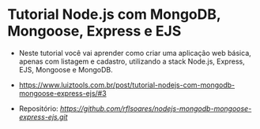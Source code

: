 # Tutorial Node.js com MongoDB, Mongoose, Express e EJS

- Neste tutorial você vai aprender como criar uma aplicação web básica, apenas com listagem e cadastro, utilizando a stack Node.js, Express, EJS, Mongoose e MongoDB.

- https://www.luiztools.com.br/post/tutorial-nodejs-com-mongodb-mongoose-express-ejs/#3

- Repositório: *https://github.com/rflsoares/nodejs-mongodb-mongoose-express-ejs.git*

